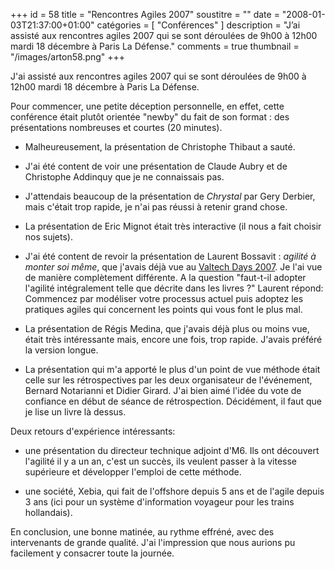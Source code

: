 +++
id = 58
title = "Rencontres Agiles 2007"
soustitre = ""
date = "2008-01-03T21:37:00+01:00"
catégories = [ "Conférences" ]
description = "J’ai assisté aux rencontres agiles 2007 qui se sont déroulées de 9h00 à 12h00 mardi 18 décembre à Paris La Défense."
comments = true
thumbnail = "/images/arton58.png"
+++

<div class="chapo">J'ai assisté aux rencontres agiles 2007 qui se sont déroulées de 9h00 à 12h00 mardi 18 décembre à Paris La Défense.</div>

Pour commencer, une petite déception personnelle, en effet, cette conférence était plutôt orientée "newby" du fait de son format : des présentations nombreuses et courtes (20 minutes). 

- Malheureusement, la présentation de Christophe Thibaut a sauté.

- J'ai été content de voir une présentation de Claude Aubry et de Christophe Addinquy que je ne connaissais pas. 

- J'attendais beaucoup de la présentation de _Chrystal_ par Gery Derbier, mais c'était trop rapide, je n'ai pas réussi à retenir grand chose. 

- La présentation de Eric Mignot était très interactive (il nous a fait choisir nos sujets).

- J'ai été content de revoir la présentation de Laurent Bossavit : _agilité à monter soi même_, que j'avais déjà vue au [Valtech Days 2007](../article_53). Je l'ai vue de manière complètement différente. A la question "faut-t-il adopter l'agilité intégralement telle que décrite dans les livres ?" Laurent répond: Commencez par modéliser votre processus actuel puis adoptez les pratiques agiles qui concernent les points qui vous font le plus mal. 

- La présentation de Régis Medina, que j'avais déjà plus ou moins vue, était très intéressante mais, encore une fois, trop rapide. J'avais préféré la version longue.

- La présentation qui m'a apporté le plus d'un point de vue méthode était celle sur les rétrospectives par les deux organisateur de l'événement, Bernard Notarianni et Didier Girard. J'ai bien aimé l'idée du vote de confiance en début de séance de rétrospection. Décidément, il faut que je lise un livre là dessus.

Deux retours d'expérience intéressants:
- une présentation du directeur technique adjoint d'M6. Ils ont découvert l'agilité il y a un an, c'est un succès, ils veulent passer à la vitesse supérieure et développer l'emploi de cette méthode.

- une société, Xebia, qui fait de l'offshore depuis 5 ans et de l'agile depuis 3 ans (ici pour un système d'information voyageur pour les trains hollandais).


En conclusion, une bonne matinée, au rythme effréné, avec des intervenants de grande qualité. J'ai l'impression que nous aurions pu facilement y consacrer toute la journée.